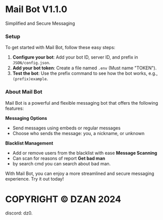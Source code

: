 # Mail Bot V1.1.0
Simplified and Secure Messaging

### Setup
To get started with Mail Bot, follow these easy steps:

1. **Configure your bot**: Add your bot ID, server ID, and prefix in `JSON/config.json`.
2. **Add your bot token**: Create a file named `.env` (Must name "TOKEN").
3. **Test the bot**: Use the prefix command to see how the bot works, e.g., `(prefix)example`.

### About Mail Bot
Mail Bot is a powerful and flexible messaging bot that offers the following features:

**Messaging Options**
- Send messages using embeds or regular messages
- Choose who sends the message: you, a nickname, or unknown

**Blacklist Management**
- Add or remove users from the blacklist with ease
**Message Scanning**
- Can scan for reasons of report
**Get bad man**
- by search cmd you can search about bad man.

With Mail Bot, you can enjoy a more streamlined and secure messaging experience. Try it out today!


# **COPYRIGHT © DZAN 2024**

discord: dz0.